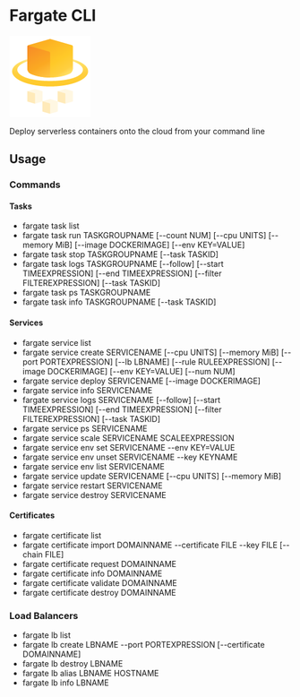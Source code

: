 # Fargate CLI

![](doc/media/fargate.png)

Deploy serverless containers onto the cloud from your command line

## Usage

### Commands

#### Tasks

- fargate task list
- fargate task run TASKGROUPNAME [--count NUM] [--cpu UNITS] [--memory MiB] [--image DOCKERIMAGE] [--env KEY=VALUE]
- fargate task stop TASKGROUPNAME [--task TASKID]
- fargate task logs TASKGROUPNAME [--follow] [--start TIMEEXPRESSION] [--end TIMEEXPRESSION] [--filter FILTEREXPRESSION] [--task TASKID]
- fargate task ps TASKGROUPNAME
- fargate task info TASKGROUPNAME [--task TASKID]

#### Services

- fargate service list
- fargate service create SERVICENAME [--cpu UNITS] [--memory MiB] [--port PORTEXPRESSION] [--lb LBNAME] [--rule RULEEXPRESSION] [--image DOCKERIMAGE] [--env KEY=VALUE] [--num NUM]
- fargate service deploy SERVICENAME [--image DOCKERIMAGE]
- fargate service info SERVICENAME
- fargate service logs SERVICENAME [--follow] [--start TIMEEXPRESSION] [--end TIMEEXPRESSION] [--filter FILTEREXPRESSION] [--task TASKID]
- fargate service ps SERVICENAME
- fargate service scale SERVICENAME SCALEEXPRESSION
- fargate service env set SERVICENAME --env KEY=VALUE
- fargate service env unset SERVICENAME --key KEYNAME
- fargate service env list SERVICENAME
- fargate service update SERVICENAME [--cpu UNITS] [--memory MiB]
- fargate service restart SERVICENAME
- fargate service destroy SERVICENAME

#### Certificates

- fargate certificate list
- fargate certificate import DOMAINNAME --certificate FILE --key FILE [--chain FILE]
- fargate certificate request DOMAINNAME
- fargate certificate info DOMAINNAME
- fargate certificate validate DOMAINNAME
- fargate certificate destroy DOMAINNAME

### Load Balancers

- fargate lb list
- fargate lb create LBNAME --port PORTEXPRESSION [--certificate DOMAINNAME]
- fargate lb destroy LBNAME
- fargate lb alias LBNAME HOSTNAME
- fargate lb info LBNAME
